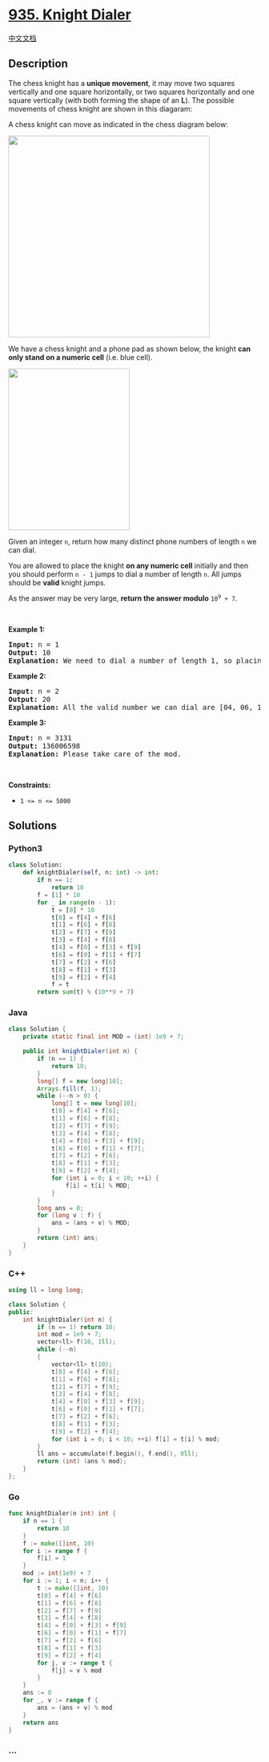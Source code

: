 # [935. Knight Dialer](https://leetcode.com/problems/knight-dialer)

[中文文档](/solution/0900-0999/0935.Knight%20Dialer/README.md)

## Description

<p>The chess knight has a <strong>unique movement</strong>,&nbsp;it may move two squares vertically and one square horizontally, or two squares horizontally and one square vertically (with both forming the shape of an <strong>L</strong>). The possible movements of chess knight are shown in this diagaram:</p>

<p>A chess knight can move as indicated in the chess diagram below:</p>
<img alt="" src="https://fastly.jsdelivr.net/gh/doocs/leetcode@main/solution/0900-0999/0935.Knight%20Dialer/images/chess.jpg" style="width: 402px; height: 402px;" />
<p>We have a chess knight and a phone pad as shown below, the knight <strong>can only stand on a numeric cell</strong>&nbsp;(i.e. blue cell).</p>
<img alt="" src="https://fastly.jsdelivr.net/gh/doocs/leetcode@main/solution/0900-0999/0935.Knight%20Dialer/images/phone.jpg" style="width: 242px; height: 322px;" />
<p>Given an integer <code>n</code>, return how many distinct phone numbers of length <code>n</code> we can dial.</p>

<p>You are allowed to place the knight <strong>on any numeric cell</strong> initially and then you should perform <code>n - 1</code> jumps to dial a number of length <code>n</code>. All jumps should be <strong>valid</strong> knight jumps.</p>

<p>As the answer may be very large, <strong>return the answer modulo</strong> <code>10<sup>9</sup> + 7</code>.</p>

<p>&nbsp;</p>
<p><strong>Example 1:</strong></p>

<pre>
<strong>Input:</strong> n = 1
<strong>Output:</strong> 10
<strong>Explanation:</strong> We need to dial a number of length 1, so placing the knight over any numeric cell of the 10 cells is sufficient.
</pre>

<p><strong>Example 2:</strong></p>

<pre>
<strong>Input:</strong> n = 2
<strong>Output:</strong> 20
<strong>Explanation:</strong> All the valid number we can dial are [04, 06, 16, 18, 27, 29, 34, 38, 40, 43, 49, 60, 61, 67, 72, 76, 81, 83, 92, 94]
</pre>

<p><strong>Example 3:</strong></p>

<pre>
<strong>Input:</strong> n = 3131
<strong>Output:</strong> 136006598
<strong>Explanation:</strong> Please take care of the mod.
</pre>

<p>&nbsp;</p>
<p><strong>Constraints:</strong></p>

<ul>
	<li><code>1 &lt;= n &lt;= 5000</code></li>
</ul>

## Solutions

<!-- tabs:start -->

### **Python3**

```python
class Solution:
    def knightDialer(self, n: int) -> int:
        if n == 1:
            return 10
        f = [1] * 10
        for _ in range(n - 1):
            t = [0] * 10
            t[0] = f[4] + f[6]
            t[1] = f[6] + f[8]
            t[2] = f[7] + f[9]
            t[3] = f[4] + f[8]
            t[4] = f[0] + f[3] + f[9]
            t[6] = f[0] + f[1] + f[7]
            t[7] = f[2] + f[6]
            t[8] = f[1] + f[3]
            t[9] = f[2] + f[4]
            f = t
        return sum(t) % (10**9 + 7)
```

### **Java**

```java
class Solution {
    private static final int MOD = (int) 1e9 + 7;

    public int knightDialer(int n) {
        if (n == 1) {
            return 10;
        }
        long[] f = new long[10];
        Arrays.fill(f, 1);
        while (--n > 0) {
            long[] t = new long[10];
            t[0] = f[4] + f[6];
            t[1] = f[6] + f[8];
            t[2] = f[7] + f[9];
            t[3] = f[4] + f[8];
            t[4] = f[0] + f[3] + f[9];
            t[6] = f[0] + f[1] + f[7];
            t[7] = f[2] + f[6];
            t[8] = f[1] + f[3];
            t[9] = f[2] + f[4];
            for (int i = 0; i < 10; ++i) {
                f[i] = t[i] % MOD;
            }
        }
        long ans = 0;
        for (long v : f) {
            ans = (ans + v) % MOD;
        }
        return (int) ans;
    }
}
```

### **C++**

```cpp
using ll = long long;

class Solution {
public:
    int knightDialer(int n) {
        if (n == 1) return 10;
        int mod = 1e9 + 7;
        vector<ll> f(10, 1ll);
        while (--n)
        {
            vector<ll> t(10);
            t[0] = f[4] + f[6];
            t[1] = f[6] + f[8];
            t[2] = f[7] + f[9];
            t[3] = f[4] + f[8];
            t[4] = f[0] + f[3] + f[9];
            t[6] = f[0] + f[1] + f[7];
            t[7] = f[2] + f[6];
            t[8] = f[1] + f[3];
            t[9] = f[2] + f[4];
            for (int i = 0; i < 10; ++i) f[i] = t[i] % mod;
        }
        ll ans = accumulate(f.begin(), f.end(), 0ll);
        return (int) (ans % mod);
    }
};
```

### **Go**

```go
func knightDialer(n int) int {
	if n == 1 {
		return 10
	}
	f := make([]int, 10)
	for i := range f {
		f[i] = 1
	}
	mod := int(1e9) + 7
	for i := 1; i < n; i++ {
		t := make([]int, 10)
		t[0] = f[4] + f[6]
		t[1] = f[6] + f[8]
		t[2] = f[7] + f[9]
		t[3] = f[4] + f[8]
		t[4] = f[0] + f[3] + f[9]
		t[6] = f[0] + f[1] + f[7]
		t[7] = f[2] + f[6]
		t[8] = f[1] + f[3]
		t[9] = f[2] + f[4]
		for j, v := range t {
			f[j] = v % mod
		}
	}
	ans := 0
	for _, v := range f {
		ans = (ans + v) % mod
	}
	return ans
}
```

### **...**

```

```

<!-- tabs:end -->
